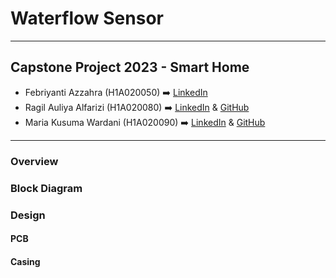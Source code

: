 # Waterflow Sensor

---

## Capstone Project 2023 - Smart Home

- Febriyanti Azzahra (H1A020050) ➡️ 
  [LinkedIn](/www.linkedin.com/in/febriyanti-azzahra/)
- Ragil Auliya Alfarizi (H1A020080) ➡️ 
  [LinkedIn](www.linkedin.com/in/ragilalfarizi) & [GitHub](www.github.com/ragilalfarizi)
- Maria Kusuma Wardani (H1A020090) ➡️ 
   [LinkedIn](https://www.linkedin.com/in/mariaakuw/) & [GitHub](www.github.com/mariaakuw)

---

### Overview

### Block Diagram

### Design
#### PCB
#### Casing